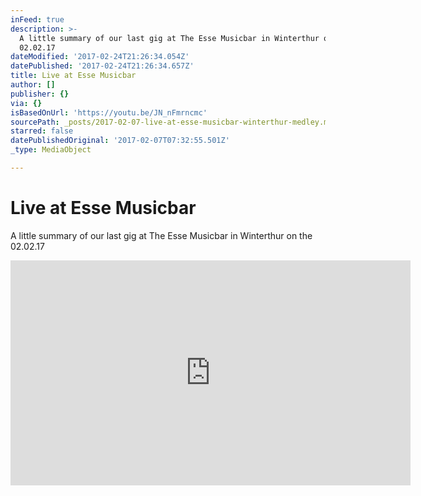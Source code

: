```yaml
---
inFeed: true
description: >-
  A little summary of our last gig at The Esse Musicbar in Winterthur on the
  02.02.17
dateModified: '2017-02-24T21:26:34.054Z'
datePublished: '2017-02-24T21:26:34.657Z'
title: Live at Esse Musicbar
author: []
publisher: {}
via: {}
isBasedOnUrl: 'https://youtu.be/JN_nFmrncmc'
sourcePath: _posts/2017-02-07-live-at-esse-musicbar-winterthur-medley.md
starred: false
datePublishedOriginal: '2017-02-07T07:32:55.501Z'
_type: MediaObject

---
```

# Live at Esse Musicbar

A little summary of our last gig at The Esse Musicbar in Winterthur on the 02.02.17

<iframe src="https://cdn.embedly.com/widgets/media.html?src=https%3A%2F%2Fwww.youtube.com%2Fembed%2FJN_nFmrncmc%3Ffeature%3Doembed&amp;url=http%3A%2F%2Fwww.youtube.com%2Fwatch%3Fv%3DJN_nFmrncmc&amp;image=https%3A%2F%2Fi.ytimg.com%2Fvi%2FJN_nFmrncmc%2Fhqdefault.jpg&amp;key=b7d04c9b404c499eba89ee7072e1c4f7&amp;type=text%2Fhtml&amp;schema=youtube" width="640" height="360" scrolling="no" frameborder="0" allowfullscreen="" style=""></iframe>